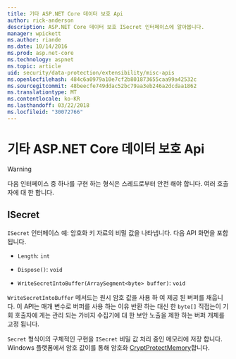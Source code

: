```yaml
---
title: 기타 ASP.NET Core 데이터 보호 Api
author: rick-anderson
description: ASP.NET Core 데이터 보호 ISecret 인터페이스에 알아봅니다.
manager: wpickett
ms.author: riande
ms.date: 10/14/2016
ms.prod: asp.net-core
ms.technology: aspnet
ms.topic: article
uid: security/data-protection/extensibility/misc-apis
ms.openlocfilehash: 484c6a0979a10e7cf2b801873655caa99a42532c
ms.sourcegitcommit: 48beecfe749ddac52bc79aa3eb246a2dcdaa1862
ms.translationtype: MT
ms.contentlocale: ko-KR
ms.lasthandoff: 03/22/2018
ms.locfileid: "30072766"
---
```

# <a name="miscellaneous-aspnet-core-data-protection-apis"></a>기타 ASP.NET Core 데이터 보호 Api

<a name="data-protection-extensibility-mics-apis"></a>

>[!WARNING]
> 다음 인터페이스 중 하나를 구현 하는 형식은 스레드로부터 안전 해야 합니다. 여러 호출자에 대 한 합니다.

## <a name="isecret"></a>ISecret

`ISecret` 인터페이스 예: 암호화 키 자료의 비밀 값을 나타냅니다. 다음 API 화면을 포함 됩니다.

* `Length`: `int`

* `Dispose()`: `void`

* `WriteSecretIntoBuffer(ArraySegment<byte> buffer)`: `void`

`WriteSecretIntoBuffer` 메서드는 원시 암호 값을 사용 하 여 제공 된 버퍼를 채웁니다. 이 API는 매개 변수로 버퍼를 사용 하는 이유 반환 하는 대신 한 `byte[]` 직접는이 기회 호출자에 게는 관리 되는 가비지 수집기에 대 한 보안 노출을 제한 하는 버퍼 개체를 고정 됩니다.

`Secret` 형식이의 구체적인 구현을 `ISecret` 비밀 값 처리 중인 메모리에 저장 합니다. Windows 플랫폼에서 암호 값이를 통해 암호화 [CryptProtectMemory](https://msdn.microsoft.com/library/windows/desktop/aa380262(v=vs.85).aspx)합니다.
